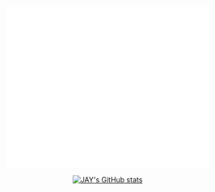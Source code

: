 
<div align = 'center'>

<p align="center"><img src="/github-metrics.svg" alt="Metrics" width="400"></p>

[![JAY's GitHub stats](https://github-readme-stats-bay-rho.vercel.app/api?username=JayJayleee&show_icons=true&theme=tokyonight)](https://github.com/JayJayleee/github-readme-stats)  



<div>
